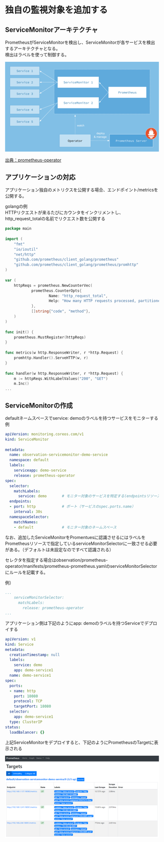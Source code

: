 # 独自の監視対象を追加する

## ServiceMonitorアーキテクチャ

PrometheusがServiceMonitorを検出し、ServiceMonitorが各サービスを検出するアーキテクチャとなる。  
検出はラベルを使って制御する。  

![architecture](./img/architecture.png)

[出典：prometheus-operator](https://github.com/prometheus-operator/prometheus-operator/blob/master/Documentation/user-guides/getting-started.md)

## アプリケーションの対応

アプリケーション独自のメトリクスを公開する場合、エンドポイント/metricsを公開する。

golangの例  
HTTPリクエストが来るたびにカウンタをインクリメントし、http_request_totalの名前でリクエスト数を公開する  

```go
package main

import (
    "fmt"
    "io/ioutil"
    "net/http"
    "github.com/prometheus/client_golang/prometheus"
    "github.com/prometheus/client_golang/prometheus/promhttp"
)

var (
    httpReqs = prometheus.NewCounterVec(
            prometheus.CounterOpts{
                    Name: "http_request_total",
                    Help: "How many HTTP requests processed, partitioned by status code and HTTP method.",
            },
            []string{"code", "method"},
    )
)

func init() {
    prometheus.MustRegister(httpReqs)
}

func metrics(w http.ResponseWriter, r *http.Request) {
    promhttp.Handler().ServeHTTP(w, r)
}

func handler(w http.ResponseWriter, r *http.Request) {
    m := httpReqs.WithLabelValues("200", "GET")
    m.Inc()
...
```

## ServiceMonitorの作成

defaultネームスペースでservice: demoのラベルを持つサービスをモニターする例  

```yaml
apiVersion: monitoring.coreos.com/v1
kind: ServiceMonitor

metadata:
  name: observation-servicemonitor-demo-service
  namespace: default
  labels:
    serviceapp: demo-service
    release: prometheus-operator
spec:
  selector:
    matchLabels:
      service: demo       # モニター対象のサービスを特定する(endpointsリソースのラベルを指定)
  endpoints:
  - port: http            # ポート（サービスのspec.ports.name）
    interval: 30s
  namespaceSelector:
    matchNames:
    - default             # モニター対象のネームスペース
```

なお、追加したServiceMonitorをPromentuesに認識させるにはラベルをPrometheusリソースで指定しているserviceMonitorSelectorに一致させる必要がある。（デフォルトは未設定なのですべて認識される）

セレクタを指定する場合はobservation/prometheus-operator/manifests/prometheus-prometheus.yamlのserviceMonitorSelectorにルールを記載する。

例）

```yaml
...
    serviceMonitorSelector:
      matchLabels:
        release: prometheus-operator
...
```

アプリケーション側は下記のようにapp: demoのラベルを持つServiceでデプロイする

```yaml
apiVersion: v1
kind: Service
metadata:
  creationTimestamp: null
  labels:
    service: demo
    app: demo-service1
  name: demo-service1
spec:
  ports:
  - name: http
    port: 18080
    protocol: TCP
    targetPort: 18080
  selector:
    app: demo-service1
  type: ClusterIP
status:
  loadBalancer: {}

```

上記ServiceMonitorをデプロイすると、下記のようにPrometheusのTargetに表示される

![prometheus4](./img/prometheus4.png)
